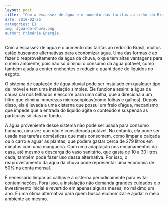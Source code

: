 ```yaml
---
layout: post
title:  "Com a escassez de água e o aumento das tarifas ao redor do Brasil, muitos estão[...]
date: 2018-02-26
categories: EJ
img: água-da-chuva.png
author: Primária Energia
---
```


Com a escassez de água e o aumento das tarifas ao redor do Brasil, muitos estão buscando alternativas para economizar água. Uma das formas é ao fazer o reaproveitamento da água da chuva, o que tem altas vantagens para o meio ambiente, pois não só diminui o consumo da água potável, como também ajuda a conter enchentes e reduzir a quantidade de líquidos no esgoto.
 
O sistema de captação de água pluvial pode ser instalado em qualquer tipo de imóvel e tem uma instalação simples. Ele funciona assim: a água da chuva cai nos telhados e escorre para uma calha, que a direciona a um filtro que elimina impurezas microscópicas(como folhas e galhos). Depois disso, ela é levada a uma cisterna que possui um freio d’água, mecanismo que impede que a entrada do líquido agite o conteúdo e suspenda as partículas sólidas no fundo.
     
A água proveniente desse sistema não pode ser usada para consumo humano, uma vez que não é considerada potável. No entanto, ela pode ser usada nas tarefas domésticas que mais consomem, como limpar a calçada ou o carro e aguar as plantas, que podem gastar cerca de 279 litros em minutos com uma mangueira. Com uma adaptação nos encanamentos da casa, até mesmo a descarga do vaso sanitário, que gasta de 10 a 30 litros cada, também pode fazer uso dessa alternativa. Por isso, o reaproveitamento da água da chuva pode representar uma economia de 50% na conta mensal. 

É necessário limpar as calhas e a cisterna periodicamente para evitar contaminações. Fora isso, a instalação não demanda grandes cuidados e o investimento inicial é revertido em apenas alguns meses, no máximo um ano. É uma ótima alternativa para quem busca economizar e ajudar o meio ambiente ao mesmo. 

